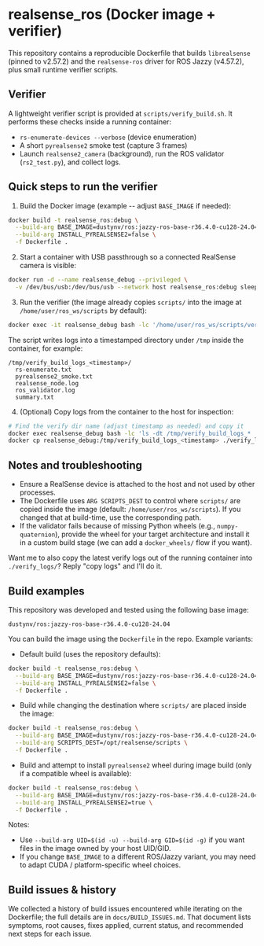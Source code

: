 # realsense_ros (Docker image + verifier)

This repository contains a reproducible Dockerfile that builds
`librealsense` (pinned to v2.57.2) and the `realsense-ros` driver
for ROS Jazzy (v4.57.2), plus small runtime verifier scripts.

Verifier
--------
A lightweight verifier script is provided at `scripts/verify_build.sh`.
It performs these checks inside a running container:

- `rs-enumerate-devices --verbose` (device enumeration)
- A short `pyrealsense2` smoke test (capture 3 frames)
- Launch `realsense2_camera` (background), run the ROS validator
  (`rs2_test.py`), and collect logs.

Quick steps to run the verifier
--------------------------------

1. Build the Docker image (example -- adjust `BASE_IMAGE` if needed):

```bash
docker build -t realsense_ros:debug \
  --build-arg BASE_IMAGE=dustynv/ros:jazzy-ros-base-r36.4.0-cu128-24.04 \
  --build-arg INSTALL_PYREALSENSE2=false \
  -f Dockerfile .
```

2. Start a container with USB passthrough so a connected RealSense camera is visible:

```bash
docker run -d --name realsense_debug --privileged \
  -v /dev/bus/usb:/dev/bus/usb --network host realsense_ros:debug sleep infinity
```

3. Run the verifier (the image already copies `scripts/` into the image at `/home/user/ros_ws/scripts` by default):

```bash
docker exec -it realsense_debug bash -lc '/home/user/ros_ws/scripts/verify_build.sh 45'
```

The script writes logs into a timestamped directory under `/tmp` inside the container, for example:

```
/tmp/verify_build_logs_<timestamp>/
  rs-enumerate.txt
  pyrealsense2_smoke.txt
  realsense_node.log
  ros_validator.log
  summary.txt
```

4. (Optional) Copy logs from the container to the host for inspection:

```bash
# Find the verify dir name (adjust timestamp as needed) and copy it
docker exec realsense_debug bash -lc 'ls -dt /tmp/verify_build_logs_* | head -n1'
docker cp realsense_debug:/tmp/verify_build_logs_<timestamp> ./verify_logs
```

Notes and troubleshooting
-------------------------
- Ensure a RealSense device is attached to the host and not used by other processes.
- The Dockerfile uses `ARG SCRIPTS_DEST` to control where `scripts/` are copied inside the image
  (default: `/home/user/ros_ws/scripts`). If you changed that at build-time, use the corresponding path.
- If the validator fails because of missing Python wheels (e.g., `numpy-quaternion`), provide the wheel
  for your target architecture and install it in a custom build stage (we can add a `docker_wheels/` flow if you want).

Want me to also copy the latest verify logs out of the running container into `./verify_logs/`? Reply "copy logs" and I'll do it.

Build examples
--------------
This repository was developed and tested using the following base image:

```
dustynv/ros:jazzy-ros-base-r36.4.0-cu128-24.04
```

You can build the image using the `Dockerfile` in the repo. Example variants:

- Default build (uses the repository defaults):

```bash
docker build -t realsense_ros:debug \
  --build-arg BASE_IMAGE=dustynv/ros:jazzy-ros-base-r36.4.0-cu128-24.04 \
  --build-arg INSTALL_PYREALSENSE2=false \
  -f Dockerfile .
```

- Build while changing the destination where `scripts/` are placed inside the image:

```bash
docker build -t realsense_ros:debug \
  --build-arg BASE_IMAGE=dustynv/ros:jazzy-ros-base-r36.4.0-cu128-24.04 \
  --build-arg SCRIPTS_DEST=/opt/realsense/scripts \
  -f Dockerfile .
```

- Build and attempt to install `pyrealsense2` wheel during image build (only if a compatible wheel is available):

```bash
docker build -t realsense_ros:debug \
  --build-arg BASE_IMAGE=dustynv/ros:jazzy-ros-base-r36.4.0-cu128-24.04 \
  --build-arg INSTALL_PYREALSENSE2=true \
  -f Dockerfile .
```

Notes:
- Use `--build-arg UID=$(id -u) --build-arg GID=$(id -g)` if you want files in the image owned by your host UID/GID.
- If you change `BASE_IMAGE` to a different ROS/Jazzy variant, you may need to adapt CUDA / platform-specific wheel choices.

Build issues & history
----------------------
We collected a history of build issues encountered while iterating on the Dockerfile; the full details are in `docs/BUILD_ISSUES.md`. That document lists symptoms, root causes, fixes applied, current status, and recommended next steps for each issue.


